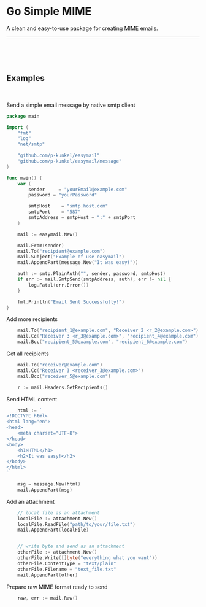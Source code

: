 <h1> Go Simple MIME </h1>
 A clean and easy-to-use package for creating MIME emails.
<hr><br><br><br>

<h2> Examples </h2><br>

Send a simple email message by native smtp client
```go
package main

import (
	"fmt"
	"log"
	"net/smtp"

	"github.com/p-kunkel/easymail"
	"github.com/p-kunkel/easymail/message"
)

func main() {
	var (
		sender     = "yourEmail@example.com"
		password = "yourPassword"

		smtpHost    = "smtp.host.com"
		smtpPort    = "587"
		smtpAddress = smtpHost + ":" + smtpPort
	)

	mail := easymail.New()

	mail.From(sender)
	mail.To("recipient@example.com")
	mail.Subject("Example of use easymail")
	mail.AppendPart(message.New("It was easy!"))

	auth := smtp.PlainAuth("", sender, password, smtpHost)
	if err := mail.SmtpSend(smtpAddress, auth); err != nil {
		log.Fatal(err.Error())
	}

	fmt.Println("Email Sent Successfully!")
}
```

Add more recipients
```go
	mail.To("recipient_1@example.com", "Receiver 2 <r_2@example.com>")
	mail.Cc("Receiver 3 <r_3@example.com>", "recipient_4@example.com")
	mail.Bcc("recipient_5@example.com", "recipient_6@example.com")
```

Get all recipients
```go
	mail.To("receiver@example.com")
	mail.Cc("Receiver 3 <receiver_3@example.com>")
	mail.Bcc("receiver_5@example.com")

	r := mail.Headers.GetRecipients()
```

Send HTML content
```go
    html := `
<!DOCTYPE html>
<html lang="en">
<head>
	<meta charset="UTF-8">
</head>
<body>
	<h1>HTML</h1>
	<h2>It was easy!</h2>
</body>
</html>
`

	msg = message.New(html)
	mail.AppendPart(msg)
```

Add an attachment
```go
    // local file as an attachment
	localFile := attachment.New()
	localFile.ReadFile("path/to/your/file.txt")
	mail.AppendPart(localFile)


    // write byte and send as an attachment
	otherFile := attachment.New()
	otherFile.Write([]byte("everything what you want"))
	otherFile.ContentType = "text/plain"
	otherFile.Filename = "text_file.txt"
	mail.AppendPart(other)
```

Prepare raw MIME format ready to send
```go
	raw, err := mail.Raw()
```